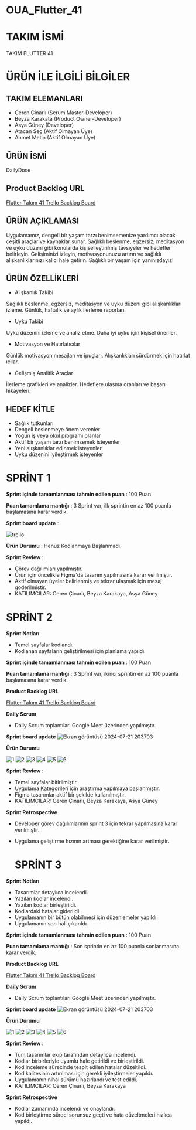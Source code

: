# OUA_Flutter_41

# TAKIM İSMİ
 TAKIM FLUTTER 41

 # ÜRÜN İLE İLGİLİ BİLGİLER

 ## TAKIM ELEMANLARI

 * Ceren Çinarlı (Scrum Master-Developer)
 * Beyza Karakata (Product Owner-Developer)
 * Asya Güney (Developer)
 * Atacan Seç (Aktif Olmayan Üye)
 * Ahmet Metin (Aktif Olmayan Üye)

 ## ÜRÜN İSMİ

 DailyDose

 ## Product Backlog URL

 [Flutter Takım 41 Trello Backlog Board](https://trello.com/b/M4PFWDNo/flutter-grup41)

 ## ÜRÜN AÇIKLAMASI

 Uygulamamız, dengeli bir yaşam tarzı benimsemenize yardımcı olacak çeşitli araçlar ve kaynaklar sunar. Sağlıklı beslenme, egzersiz, meditasyon ve uyku düzeni gibi konularda kişiselleştirilmiş tavsiyeler ve hedefler belirleyin. Gelişiminizi izleyin, motivasyonunuzu artırın ve sağlıklı alışkanlıklarınızı kalıcı hale getirin. Sağlıklı bir yaşam için yanınızdayız!

 ## ÜRÜN ÖZELLİKLERİ

 * Alışkanlık Takibi

Sağlıklı beslenme, egzersiz, meditasyon ve uyku düzeni gibi alışkanlıkları izleme.
Günlük, haftalık ve aylık ilerleme raporları.

* Uyku Takibi

Uyku düzenini izleme ve analiz etme.
Daha iyi uyku için kişisel öneriler.

* Motivasyon ve Hatırlatıcılar

Günlük motivasyon mesajları ve ipuçları.
Alışkanlıkları sürdürmek için hatırlat ıcılar.

* Gelişmiş Analitik Araçlar

İlerleme grafikleri ve analizler.
Hedeflere ulaşma oranları ve başarı hikayeleri.

## HEDEF KİTLE

* Sağlık tutkunları
* Dengeli beslenmeye önem verenler
* Yoğun iş veya okul programı olanlar
* Aktif bir yaşam tarzı benimsemek isteyenler
* Yeni alışkanlıklar edinmek isteyenler
* Uyku düzenini iyileştirmek isteyenler

# SPRİNT 1

 **Sprint içinde tamamlanması tahmin edilen puan** : 100 Puan

 **Puan tamamlama mantığı** : 3 Sprint var, ilk sprintin en az 100 puanla başlamasına karar verdik.

 **Sprint board update** : 

 ![trello](https://github.com/speyzie/OUA_Flutter_41/assets/92116762/eaa707fa-2710-42d8-a235-105ee148dac2)


 **Ürün Durumu** : Henüz Kodlanmaya Başlanmadı.

 **Sprint Review** : 
 * Görev dağılımları yapılmıştır.
 * Ürün için öncelikle Figma'da tasarım yapılmasına karar verilmiştir.
 * Aktif olmayan üyeler belirlenmiş ve tekrar ulaşmak için mesaj göderilmiştir.
 * KATILIMCILAR: Ceren Çinarlı, Beyza Karakaya, Asya Güney

# SPRİNT 2

 **Sprint Notları**
 * Temel sayfalar kodlandı.
 * Kodlanan sayfaların geliştirilmesi için planlama yapıldı.

 **Sprint içinde tamamlanması tahmin edilen puan** : 100 Puan
 
 **Puan tamamlama mantığı** : 3 Sprint var, ikinci sprintin en az 100 puanla başlamasına karar verdik.

 **Product Backlog URL**

 [Flutter Takım 41 Trello Backlog Board](https://trello.com/b/M4PFWDNo/flutter-grup41)

 **Daily Scrum**

 * Daily Scrum toplantıları Google Meet üzerinden yapılmıştır.

 **Sprint board update** 
 ![Ekran görüntüsü 2024-07-21 203703](https://github.com/user-attachments/assets/fcbc0063-817c-4158-a18a-227e131c429e)


 **Ürün Durumu**
 
![1](https://github.com/user-attachments/assets/427ba13c-a796-4bc7-95bb-e3445bc9cb29)
![2](https://github.com/user-attachments/assets/8d77d7ce-6935-4502-a33f-4b10f2d30904)
![3](https://github.com/user-attachments/assets/9b777c1e-0414-4cc3-8046-28bdaed88d25)
![4](https://github.com/user-attachments/assets/60fdb066-77a1-4d6f-a800-deabd66cdfe3)
![5](https://github.com/user-attachments/assets/243b45b5-51c3-4d54-95a6-624b6059d685)
![6](https://github.com/user-attachments/assets/96173453-435a-436c-a91c-0f1f7875e284)

 **Sprint Review** : 
 * Temel sayfalar bitirilmiştir.
 * Uygulama Kategorileri için araştırma yapılmaya başlanmıştır.
 * Figma tasarımlar aktif bir şekilde kullanılmıştır.
 * KATILIMCILAR: Ceren Çinarlı, Beyza Karakaya, Asya Güney

 **Sprint Retrospective**

 * Developer görev dağılımlarının sprint 3 için tekrar yapılmasına karar verilmiştir.
 * Uygulama geliştirme hızının artması gerektiğine karar verilmiştir.

   # SPRİNT 3

 **Sprint Notları**
 * Tasarımlar detaylıca incelendi.
 * Yazılan kodlar incelendi.
 * Yazılan kodlar birleştirildi.
 * Kodlardaki hatalar giderildi.
 * Uygulamanın bir bütün olabilmesi için düzenlemeler yapıldı.
 * Uygulamanın son hali çıkarıldı.

 **Sprint içinde tamamlanması tahmin edilen puan** : 100 Puan
 
 **Puan tamamlama mantığı** : Son sprintin en az 100 puanla sonlanmasına karar verdik.

 **Product Backlog URL**

 [Flutter Takım 41 Trello Backlog Board](https://trello.com/b/M4PFWDNo/flutter-grup41)

 **Daily Scrum**

 * Daily Scrum toplantıları Google Meet üzerinden yapılmıştır.

 **Sprint board update** 
 ![Ekran görüntüsü 2024-07-21 203703]()


 **Ürün Durumu**
 
![1](https://github.com/user-attachments/assets/427ba13c-a796-4bc7-95bb-e3445bc9cb29)
![2](https://github.com/user-attachments/assets/8d77d7ce-6935-4502-a33f-4b10f2d30904)
![3](https://github.com/user-attachments/assets/9b777c1e-0414-4cc3-8046-28bdaed88d25)
![4](https://github.com/user-attachments/assets/60fdb066-77a1-4d6f-a800-deabd66cdfe3)
![5](https://github.com/user-attachments/assets/243b45b5-51c3-4d54-95a6-624b6059d685)
![6](https://github.com/user-attachments/assets/96173453-435a-436c-a91c-0f1f7875e284)

 **Sprint Review** : 
 * Tüm tasarımlar ekip tarafından detaylıca incelendi.
 * Kodlar birbirleriyle uyumlu hale getirildi ve birleştirildi.
 * Kod inceleme sürecinde tespit edilen hatalar düzeltildi.
 * Kod kalitesinin artırılması için gerekli iyileştirmeler yapıldı.
 * Uygulamanın nihai sürümü hazırlandı ve test edildi.
 * KATILIMCILAR: Ceren Çinarlı, Beyza Karakaya

 **Sprint Retrospective**

 * Kodlar zamanında incelendi ve onaylandı. 
 * Kod birleştirme süreci sorunsuz geçti ve hata düzeltmeleri hızlıca yapıldı.

 
 




 
 
 
